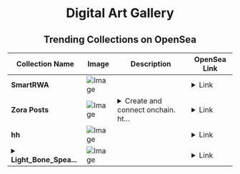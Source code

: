 <div align="center">

# Digital Art Gallery

## Trending Collections on OpenSea

| Collection Name                       | Image                                                                                     | Description                       | OpenSea Link                                                                                          |
|---------------------------------------|-------------------------------------------------------------------------------------------|-----------------------------------|--------------------------------------------------------------------------------------------------------|
| **SmartRWA** | ![Image](https://i.seadn.io/s/raw/files/885bfcf61bb6020f7c840f146edc4f48.png?w=500&auto=format?w=200&auto=format) |  | <details><summary>Link</summary>[SmartRWA](https://opensea.io/collection/smartrwa)</details> |
| **Zora Posts** | ![Image](https://i.seadn.io/s/raw/files/373f9e7c31593e418ed1701ffc5a78b2.jpg?w=500&auto=format?w=200&auto=format) | <details><summary>Create and connect onchain. ht...</summary>Create and connect onchain. https://zora.co</details> | <details><summary>Link</summary>[Zora Posts](https://opensea.io/collection/zora-posts-18863)</details> |
| **hh** | ![Image](https://i.seadn.io/s/raw/files/05df3514cffd457087288a403856a61b.gif?w=500&auto=format?w=200&auto=format) |  | <details><summary>Link</summary>[hh](https://opensea.io/collection/hh-268)</details> |
| **<details><summary>Light_Bone_Spea...</summary>Light_Bone_Spear</details>** | ![Image](https://i.seadn.io/s/raw/files/8e79e3dec49c1180eea46d071d0e7b28.png?w=500&auto=format?w=200&auto=format) |  | <details><summary>Link</summary>[Light_Bone_Spear](https://opensea.io/collection/light-bone-spear)</details> |

</div>